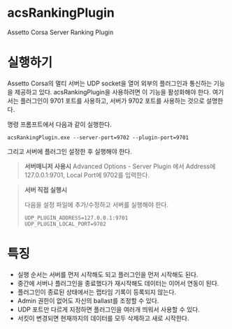 # acsRankingPlugin
Assetto Corsa Server Ranking Plugin

# 실행하기
Assetto Corsa의 멀티 서버는 UDP socket을 열어 외부의 플러그인과 통신하는 기능을 제공하고 있다. acsRankingPlugin을 사용하려면 이 기능을 활성화해야 한다. 여기서는 플러그인이 9701 포트를 사용하고, 서버가 9702 포트를 사용하는 것으로 설명한다.

명령 프롬프트에서 다음과 같이 실행한다.

```
acsRankingPlugin.exe --server-port=9702 --plugin-port=9701
```

그리고 서버에 플러그인 설정한 후 실행해야 한다.

> **서버매니저 사용시**
> Advanced Options - Server Plugin 에서 Address에 127.0.0.1:9701, Local Port에 9702를 입력한다.

> **서버 직접 실행시**
>
> 다음을 설정 파일에 추가/수정하고 서버를 실행해야 한다.
>
> ```
> UDP_PLUGIN_ADDRESS=127.0.0.1:9701
> UDP_PLUGIN_LOCAL_PORT=9702
> ```

# 특징
* 실행 순서는 서버를 먼저 시작해도 되고 플러그인을 먼저 시작해도 된다.
* 중간에 서버나 플러그인을 종료했다가 재시작해도 데이터는 이어서 연동이 된다.
* 플러그인이 종료된 상태에서는 랩타임 기록이 등록되지 않는다.
* Admin 권한이 없어도 자신의 ballast를 조정할 수 있다.
* UDP 포트만 다르게 지정하면 플러그인을 여러개 띄워서 사용할 수 있다.
* 서킷이 변경되면 현재까지의 데이터를 모두 삭제하고 새로 시작한다.
